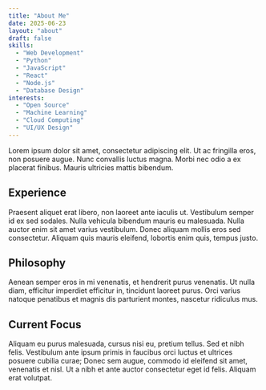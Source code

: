 ```yaml
---
title: "About Me"
date: 2025-06-23
layout: "about"
draft: false
skills:
  - "Web Development"
  - "Python"
  - "JavaScript"
  - "React"
  - "Node.js"
  - "Database Design"
interests:
  - "Open Source"
  - "Machine Learning"
  - "Cloud Computing"
  - "UI/UX Design"
---
```


Lorem ipsum dolor sit amet, consectetur adipiscing elit. Ut ac fringilla eros, non posuere augue. Nunc convallis luctus magna. Morbi nec odio a ex placerat finibus. Mauris ultricies mattis bibendum. 

## Experience

Praesent aliquet erat libero, non laoreet ante iaculis ut. Vestibulum semper id ex sed sodales. Nulla vehicula bibendum mauris eu malesuada. Nulla auctor enim sit amet varius vestibulum. Donec aliquam mollis eros sed consectetur. Aliquam quis mauris eleifend, lobortis enim quis, tempus justo. 

## Philosophy
Aenean semper eros in mi venenatis, et hendrerit purus venenatis. Ut nulla diam, efficitur imperdiet efficitur in, tincidunt laoreet purus. Orci varius natoque penatibus et magnis dis parturient montes, nascetur ridiculus mus. 

## Current Focus

Aliquam eu purus malesuada, cursus nisi eu, pretium tellus. Sed et nibh felis. Vestibulum ante ipsum primis in faucibus orci luctus et ultrices posuere cubilia curae; Donec sem augue, commodo id eleifend sit amet, venenatis et nisl. Ut a nibh et ante auctor consectetur eget id felis. Aliquam erat volutpat.